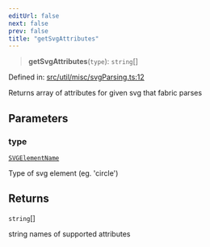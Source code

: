 ```yaml
---
editUrl: false
next: false
prev: false
title: "getSvgAttributes"
---
```


> **getSvgAttributes**(`type`): `string`[]

Defined in: [src/util/misc/svgParsing.ts:12](https://github.com/fabricjs/fabric.js/blob/977f797255d8c56b5b68360b0d45bed33697d2e8/src/util/misc/svgParsing.ts#L12)

Returns array of attributes for given svg that fabric parses

## Parameters

### type

[`SVGElementName`](/api/type-aliases/svgelementname/)

Type of svg element (eg. 'circle')

## Returns

`string`[]

string names of supported attributes
